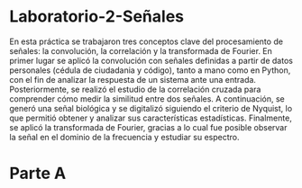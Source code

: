 # Laboratorio-2-Señales
En esta práctica se trabajaron tres conceptos clave del procesamiento de señales: la convolución, la correlación y la transformada de Fourier. En primer lugar se aplicó la convolución con señales definidas a partir de  datos personales (cédula de ciudadania y código), tanto a mano como en Python, con el fin de analizar la respuesta de un sistema ante una entrada. Posteriormente, se realizó el estudio de la correlación cruzada para comprender cómo medir la similitud entre dos señales. A continuación, se generó una señal biológica y se digitalizó siguiendo el criterio de Nyquist, lo que permitió obtener y analizar sus características estadísticas. Finalmente, se aplicó la transformada de Fourier, gracias a lo cual fue posible observar la señal en el dominio de la frecuencia y estudiar su espectro.
# Parte A
